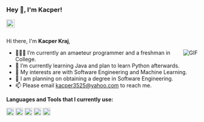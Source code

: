 ### Hey 👋, I'm Kacper!

<a href="https://twitter.com/R6Kacper">
  <img align="left" alt="My Twitter!" width="22px" src="https://www.iconpacks.net/icons/2/free-twitter-logo-icon-2429-thumb.png" />
</a>




<br />
<br />

Hi there, I'm **Kacper Kraj**, 

  <img align="right" alt="GIF" src="https://media1.giphy.com/media/f6hnhHkks8bk4jwjh3/giphy.gif" />



- 👨🏽‍💻 I’m currently an amaeteur programmer and a freshman in College.
- 🌱 I’m currently learning Java and plan to learn Python afterwards.
- 🤔 My interests are with Software Engineering and Machine Learning.
- 💼 I am planning on obtaining a degree in Software Engineering.
- 📫 Please email kacper3525@yahoo.com to reach me.


**Languages and Tools that I currently use:**  

<code><img height="20" src="https://www.freepnglogos.com/uploads/html5-logo-png/html5-logo-html-logo-0.png"></code>
<code><img height="20" src="https://1000logos.net/wp-content/uploads/2020/09/Java-Logo.png"></code>
<code><img height="20" src="https://upload.wikimedia.org/wikipedia/commons/thumb/9/99/Unofficial_JavaScript_logo_2.svg/480px-Unofficial_JavaScript_logo_2.svg.png"></code>
<code><img height="20" src="https://upload.wikimedia.org/wikipedia/commons/thumb/d/d5/CSS3_logo_and_wordmark.svg/1452px-CSS3_logo_and_wordmark.svg.png"></code>
<code><img height="20" src="https://upload.wikimedia.org/wikipedia/commons/thumb/c/c3/Python-logo-notext.svg/1869px-Python-logo-notext.svg.png"></code>

